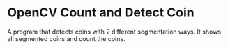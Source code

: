 # OpenCV Count and Detect Coin
 A program that detects coins with 2 different segmentation ways. It shows all segmented coins and count the coins.
